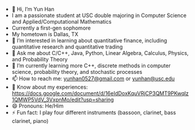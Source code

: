 - 👋 Hi, I’m Yun Han
- I am a passionate student at USC double majoring in Computer Science and Applied/Computational Mathematics
- Currently a first-gen sophomore
- My hometown is Dallas, TX
- 👀 I’m interested in learning about quantitative finance, including quantitative research and quantitative trading
- 💬 Ask me about C/C++, Java, Python, Linear Algebra, Calculus, Physics, and Probability Theory
- 🌱 I’m currently learning more C++, discrete methods in computer science, probability theory, and stochastic processes
- 📫 How to reach me: yunhan0527@gmail.com or yunhan@usc.edu
- 📄 Know about my experiences: https://docs.google.com/document/d/16eIdDoxKquVRjCP3QMT9PKwqlz1QMWP5VdV_3VxpnMo/edit?usp=sharing 
- 😄 Pronouns: He/Him
- ⚡ Fun fact: I play four different instruments (bassoon, clarinet, bass clarinet, piano)

<!---
yunhan842/yunhan842 is a ✨ special ✨ repository because its `README.md` (this file) appears on your GitHub profile.
You can click the Preview link to take a look at your changes.
--->
